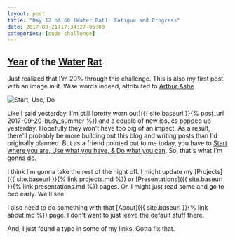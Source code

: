 ```yaml
---
layout: post
title: "Day 12 of 60 (Water Rat): Fatigue and Progress"
date: 2017-09-21T17:34:27-05:00
categories: [code challenge]
---
```

## [Year](https://en.wikipedia.org/wiki/Chinese_zodiac#Years) of the [Water](https://en.wikipedia.org/wiki/Water_(Wu_Xing)) [Rat](https://en.wikipedia.org/wiki/https://en.wikipedia.org/wiki/Rat_(zodiac))


Just realized that I'm 20% through this challenge. This is also my first post with an image in it. Wise words indeed, attributed to [Arthur Ashe](https://en.wikipedia.org/wiki/Arthur_Ashe)

![Start, Use, Do](https://pbs.twimg.com/media/DKO2FEDU8AExuLl.jpg)

Like I said yesterday, I'm still [pretty worn out]({{ site.baseurl }}{% post_url 2017-09-20-busy_summer %}) and a couple of new issues popped up yesterday. Hopefully they won't have too big of an impact. As a result, there'll probably be more building out this blog and writing posts than I'd originally planned. But as a friend pointed out to me today, you have to [Start where you are, Use what you have, & Do what you can](https://twitter.com/TheRealHipHopEd/status/910772813119787008). So, that's what I'm gonna do.

I think I'm gonna take the rest of the night off. I might update my [Projects]({{ site.baseurl }}{% link projects.md %}) or [Presentations]({{ site.baseurl }}{% link presentations.md %}) pages. Or, I might just read some and go to bed early. We'll see.

I also need to do something with that [About]({{ site.baseurl }}{% link about.md %}) page. I don't want to just leave the default stuff there.

And, I just found a typo in some of my links. Gotta fix that.